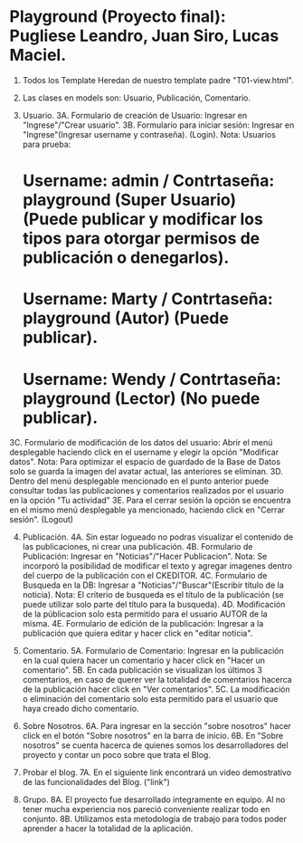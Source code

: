
# Playground (Proyecto final): Pugliese Leandro, Juan Siro, Lucas Maciel.
1. Todos los Template Heredan de nuestro template padre "T01-view.html".

2. Las clases en models son: Usuario, Publicación, Comentario.

3. Usuario.
3A. Formulario de creación de Usuario: Ingresar en "Ingrese"/"Crear usuario".
3B. Formulario para iniciar sesión: Ingresar en "Ingrese"(Ingresar username y contraseña). (Login).
Nota: Usuarios para prueba:
    # Username: admin / Contrtaseña: playground (Super Usuario) (Puede publicar y modificar los tipos para otorgar permisos de publicación o denegarlos).
    # Username: Marty / Contrtaseña: playground (Autor) (Puede publicar).
    # Username: Wendy / Contrtaseña: playground (Lector) (No puede publicar).
3C. Formulario de modificación de los datos del usuario: Abrir el menú desplegable haciendo click en el username y elegir la opción "Modificar datos".
Nota: Para optimizar el espacio de guardado de la Base de Datos solo se guarda la imagen del avatar actual, las anteriores se eliminan.
3D. Dentro del menú desplegable mencionado en el punto anterior puede consultar todas las publicaciones y comentarios realizados por el usuario en la opción "Tu actividad"
3E. Para el cerrar sesión la opción se encuentra en el mismo menú desplegable ya mencionado, haciendo click en "Cerrar sesión". (Logout)

4. Publicación.
4A. Sin estar logueado no podras visualizar el contenido de las publicaciones, ni crear una publicación.
4B. Formulario de Publicación: Ingresar en "Noticias"/"Hacer Publicacion".
Nota: Se incorporó la posibilidad de modificar el texto y agregar imagenes dentro del cuerpo de la publicación con el CKEDITOR.
4C. Formulario de Busqueda en la DB: Ingresar a "Noticias"/"Buscar"(Escribir título de la noticia).
Nota: El criterio de busqueda es el título de la publicación (se puede utilizar solo parte del título para la busqueda).
4D. Modificación de la públicacion solo esta permitido para el usuario AUTOR de la misma.
4E. Formulario de edición de la publicación: Ingresar a la publicación que quiera editar y hacer click en "editar noticia".

5. Comentario.
5A. Formulario de Comentario: Ingresar en la publicación en la cual quiera hacer un comentario y hacer click en "Hacer un comentario".
5B. En cada publicación se visualizan los últimos 3 comentarios, en caso de querer ver la totalidad de comentarios hacerca de la publicación hacer click en "Ver comentarios".
5C. La modificación o eliminación del comentario solo esta permitido para el usuario que haya creado dicho comentario. 

6. Sobre Nosotros.
6A. Para ingresar en la sección "sobre nosotros" hacer click en el botón "Sobre nosotros" en la barra de inicio.
6B. En "Sobre nosotros" se cuenta hacerca de quienes somos los desarrolladores del proyecto y contar un poco sobre que trata el Blog.

7. Probar el blog.
7A. En el siguiente link encontrará un video demostrativo de las funcionalidades del Blog. ("link")

8. Grupo.
8A. El proyecto fue desarrollado integramente en equipo. Al no tener mucha experiencia nos pareció conveniente realizar todo en conjunto.
8B. Utilizamos esta metodología de trabajo para todos poder aprender a hacer la totalidad de la aplicación.


